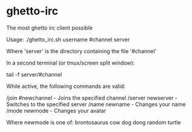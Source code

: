 ghetto-irc
==========

The most ghetto irc client possible

Usage: ./ghetto_irc.sh username #channel server

Where 'server' is the directory containing the file '#channel'

In a second terminal (or tmux/screen split window):

tail -f server/#channel

While active, the following commands are valid:

/join #newchannel  - Joins the specified channel
/server newserver  - Switches to the specified server
/name newname      - Changes your name
/mode newmode      - Changes your avatar

Where newmode is one of:
brontosaurus
cow
dog
dong
random
turtle